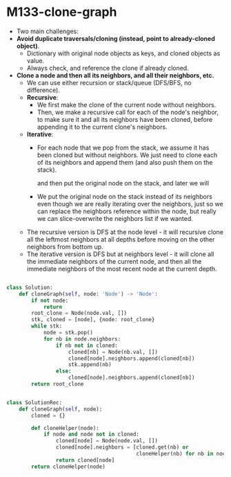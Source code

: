 # M133-clone-graph

* Two main challenges: 
* **Avoid duplicate traversals/cloning \(instead, point to already-cloned object\)**.
  * Dictionary with original node objects as keys, and cloned objects as value. 
  * Always check, and reference the clone if already cloned. 
* **Clone a node and then all its neighbors, and all their neighbors, etc.**
  * We can use either recursion or stack/queue \(DFS/BFS, no difference\). 
  * **Recursive**: 
    * We first make the clone of the current node without neighbors. 
    * Then, we make a recursive call for each of the node's neighbor, to make sure it and all its neighbors have been cloned, before appending it to the current clone's neighbors. 
  * **Iterative**: 
    * For each node that we pop from the stack, we assume it has been cloned but without neighbors. We just need to clone each of its neighbors and append them \(and also push them on the stack\).

      and then put the original node on the stack, and later we will 

    * We put the original node on the stack instead of its neighbors even though we are really iterating over the neighbors, just so we can replace the neighbors reference within the node, but really we can slice-overwrite the neighbors list if we wanted. 
  * The recursive version is DFS at the node level - it will recursive clone all the leftmost neighbors at all depths before moving on the other neighbors from bottom up. 
  * The iterative version is DFS but at neighbors level - it will clone all the immediate neighbors of the current node, and then all the immediate neighbors of the most recent node at the current depth. 

```python

class Solution:
    def cloneGraph(self, node: 'Node') -> 'Node':
        if not node:
            return
        root_clone = Node(node.val, [])
        stk, cloned = [node], {node: root_clone}
        while stk:
            node = stk.pop()
            for nb in node.neighbors:
                if nb not in cloned:
                    cloned[nb] = Node(nb.val, [])
                    cloned[node].neighbors.append(cloned[nb])
                    stk.append(nb)
                else:
                    cloned[node].neighbors.append(cloned[nb])
        return root_clone


class SolutionRec:
    def cloneGraph(self, node):
        cloned = {}

        def cloneHelper(node):
            if node and node not in cloned:
                cloned[node] = Node(node.val, [])
                cloned[node].neighbors = [cloned.get(nb) or
                                          cloneHelper(nb) for nb in node.neighbors]
                return cloned[node]
        return cloneHelper(node)

```


